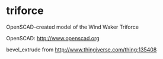 triforce
========

OpenSCAD-created model of the Wind Waker Triforce

OpenSCAD: http://www.openscad.org

bevel_extrude from http://www.thingiverse.com/thing:135408
